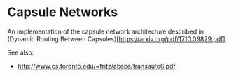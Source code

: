 # Capsule Networks

An implementation of the capsule network architecture described in (Dynamic Routing Between Capsules)[https://arxiv.org/pdf/1710.09829.pdf].

See also:

- http://www.cs.toronto.edu/~fritz/absps/transauto6.pdf
